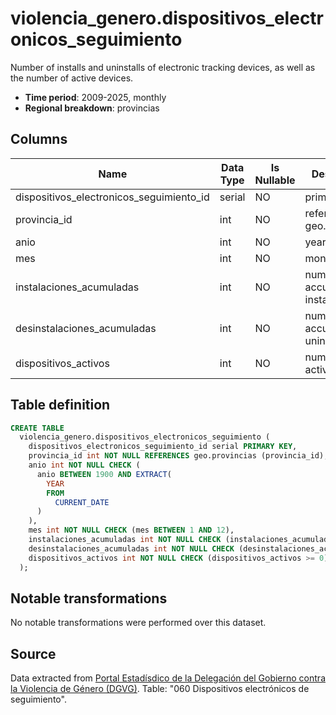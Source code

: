 # violencia_genero.dispositivos_electronicos_seguimiento

Number of installs and uninstalls of electronic tracking devices, as well as the number of active devices.

- **Time period**: 2009-2025, monthly
- **Regional breakdown**: provincias

## Columns

| Name | Data Type | Is Nullable | Description |
| --- | --- | --- | --- |
| dispositivos_electronicos_seguimiento_id | serial | NO | primary key |
| provincia_id | int | NO | references geo.provincias |
| anio | int | NO | year |
| mes | int | NO | month |
| instalaciones_acumuladas | int | NO | number of accumulated installs |
| desinstalaciones_acumuladas | int | NO | number of accumulated uninstalls |
| dispositivos_activos | int | NO | number of active devices |

## Table definition

```sql
CREATE TABLE
  violencia_genero.dispositivos_electronicos_seguimiento (
    dispositivos_electronicos_seguimiento_id serial PRIMARY KEY,
    provincia_id int NOT NULL REFERENCES geo.provincias (provincia_id),
    anio int NOT NULL CHECK (
      anio BETWEEN 1900 AND EXTRACT(
        YEAR
        FROM
          CURRENT_DATE
      )
    ),
    mes int NOT NULL CHECK (mes BETWEEN 1 AND 12),
    instalaciones_acumuladas int NOT NULL CHECK (instalaciones_acumuladas >= 0),
    desinstalaciones_acumuladas int NOT NULL CHECK (desinstalaciones_acumuladas >= 0),
    dispositivos_activos int NOT NULL CHECK (dispositivos_activos >= 0)
  );
```

## Notable transformations
No notable transformations were performed over this dataset.  

## Source
Data extracted from <a href="https://estadisticasviolenciagenero.igualdad.gob.es/" target="_blank">Portal Estadísdico de la Delegación del Gobierno contra la Violencia de Género (DGVG)</a>. Table: "060 Dispositivos electrónicos de seguimiento".